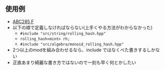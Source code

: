## 使用例

- [ABC285 F](https://atcoder.jp/contests/abc285/tasks/abc285_f)
- 以下の順で定義しなければならない(上手くやる方法がわからなかった)
    - `#include "src/string/rolling_hash.hpp"`
    - `rolling_hash<mint> rh;`
    - `#include "src/algebra/monoid_rolling_hash.hpp"`
- 2つ以上のmodを組み合わせるなら、include ではなくべた書きするしかない
- 正直あまり綺麗な書き方ではないので一刻も早く何とかしたい

